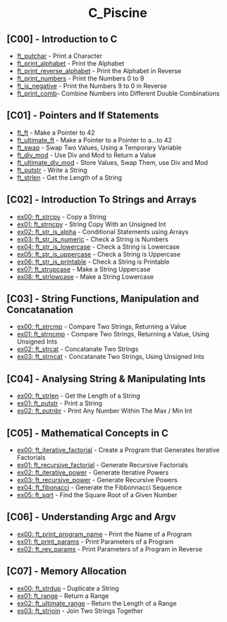 <div align="center">

# C_Piscine

</div>

## [C00] - Introduction to C

- [ft_putchar](https://github.com/#) - Print a Character
- [ft_print_alphabet](https://github.com/#) - Print the Alphabet
- [ft_print_reverse_alphabet](https://github.com/#) - Print the Alphabet in Reverse
- [ft_print_numbers](https://github.com/#) - Print the Numbers 0 to 9
- [ft_is_negative](https://github.com/#) - Print the Numbers 9 to 0 in Reverse
- [ft_print_comb](https://github.com/#)- Combine Numbers into Different Double Combinations

## [C01] - Pointers and If Statements

- [ft_ft](https://github.com/#) - Make a Pointer to 42
- [ft_ultimate_ft](https://github.com/#) - Make a Pointer to a Pointer to a...to 42
- [ft_swap](https://github.com/#) - Swap Two Values, Using a Temporary Variable
- [ft_div_mod](https://github.com/#) - Use Div and Mod to Return a Value
- [ft_ultimate_div_mod](https://github.com/#) - Store Values, Swap Them, use Div and Mod
- [ft_putstr](https://github.com/#) - Write a String
- [ft_strlen](https://github.com/#) - Get the Length of a String

## [C02] - Introduction To Strings and Arrays

- [ex00: ft_strcpy](https://github.com/#) 				- Copy a String
- [ex01: ft_strncpy](https://github.com/#) 				- String Copy With an Unsigned Int
- [ex02: ft_str_is_alpha](https://github.com/#) 		- Conditional Statements using Arrays
- [ex03: ft_str_is_numeric](https://github.com/#) 		- Check a String is Numbers
- [ex04: ft_str_is_lowercase](https://github.com/#) 	- Check a String is Lowercase
- [ex05: ft_str_is_uppercase](https://github.com/#) 	- Check a String is Uppercase
- [ex06: ft_str_is_printable](https://github.com/#) 	- Check a String is Printable
- [ex07: ft_strupcase](https://github.com/#)			 - Make a String Uppercase
- [ex08: ft_strlowcase](https://github.com/#) 			- Make a String Lowercase

## [C03] - String Functions, Manipulation and Concatanation

- [ex00: ft_strcmp](https://github.com/#)				- Compare Two Strings, Returning a Value
- [ex01: ft_strncmp](https://github.com/#) 				- Compare Two Strings, Returning a Value, Using Unsigned Ints
- [ex02: ft_strcat](https://github.com/#) 				- Concatanate Two Strings
- [ex03: ft_strncat](https://github.com/#) 				- Concatanate Two Strings, Using Unsigned Ints

## [C04] - Analysing String & Manipulating Ints

- [ex00: ft_strlen](https://github.com/#) 				- Get the Length of a String
- [ex01: ft_putstr](https://github.com/#) 				- Print a String
- [ex02: ft_putnbr](https://github.com/#) 				- Print Any Number Within The Max / Min Int

## [C05] - Mathematical Concepts in C

- [ex00: ft_iterative_factorial](https://github.com/#)	- Create a Program that Generates Iterative Factorials
- [ex01: ft_recursive_factorial](https://github.com/#) 	- Generate Recursive Factorials
- [ex02: ft_iterative_power](https://github.com/#) 		- Generate Iterative Powers
- [ex03: ft_recursive_power](https://github.com/#) 		- Generate Recursive Powers
- [ex04: ft_fibonacci](https://github.com/#) 			- Generate the Fibbonnacci Sequence
- [ex05: ft_sqrt](https://github.com/#) 				- Find the Square Root of a Given Number

## [C06] - Understanding Argc and Argv

- [ex00: ft_print_program_name](https://github.com/#)	- Print the Name of a Program
- [ex01: ft_print_params](https://github.com/#) 		- Print Parameters of a Program
- [ex02: ft_rev_params](https://github.com/#) 			- Print Parameters of a Program in Reverse

## [C07] - Memory Allocation

- [ex00: ft_strdup](https://github.com/#)				- Duplicate a String
- [ex01: ft_range](https://github.com/#) 				- Return a Range
- [ex02: ft_ultimate_range](https://github.com/#) 		- Return the Length of a Range
- [ex03: ft_strjoin](https://github.com/#) 				- Join Two Strings Together
